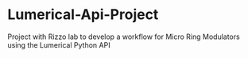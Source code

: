 # Lumerical-Api-Project

Project with Rizzo lab to develop a workflow for Micro Ring Modulators using the Lumerical Python API

